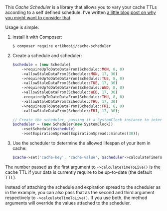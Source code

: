 This *Cache Scheduler* is a library that allows you to vary your cache TTLs according to a self defined schedule. I've written [a little blog post on why you might want to consider that](https://dev.to/link-to-be-updated-later-due-to-circular-reference-between-post-and-readme).

Usage is simple:
 
1. install it with Composer:

    ```bash
    $ composer require erikbooij/cache-scheduler
    ```
2. Create a schedule and scheduler:
    ```php
    $schedule = (new Schedule)
        ->requireUpToDateDataFrom(Schedule::MON, 8, 0)
        ->allowStaleDataFrom(Schedule::MON, 17, 30)
        ->requireUpToDateDataFrom(Schedule::TUE, 8, 0)
        ->allowStaleDataFrom(Schedule::TUE, 17, 30)
        ->requireUpToDateDataFrom(Schedule::WED, 8, 0)
        ->allowStaleDataFrom(Schedule::WED, 17, 30)
        ->requireUpToDateDataFrom(Schedule::THU, 8, 0)
        ->allowStaleDataFrom(Schedule::THU, 17, 30)
        ->requireUpToDateDataFrom(Schedule::FRI, 8, 0)
        ->allowStaleDataFrom(Schedule::FRI, 17, 30);
    
    // Create the scheduler, passing it a SystemClock instance to interface with system time
    $scheduler = (new Scheduler(new SystemClock))
        ->setSchedule($schedule)
        ->setExpirationSpread(ExpirationSpread::minutes(30));
    ```
3. Use the scheduler to determine the allowed lifespan of your item in cache:
    ```php
    $cache->set('cache-key', 'cache-value', $scheduler->calculateTimeToLive(3600));
    ```
    
The number passed as the first argument to `->calculateTimeToLive()` is the cache TTL if your data is currently require to be up-to-date (the default TTL).    

Instead of attaching the schedule and expiration spread to the scheduler as in the example, you can also pass that as the second and third argument respectively to `->calculateTimeToLive()`. If you use both, the method arguments will override the values attached to the scheduler.
